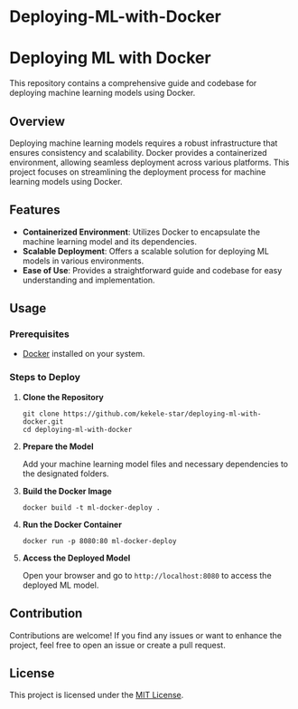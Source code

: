 # Deploying-ML-with-Docker

# Deploying ML with Docker

This repository contains a comprehensive guide and codebase for deploying machine learning models using Docker.

## Overview

Deploying machine learning models requires a robust infrastructure that ensures consistency and scalability. Docker provides a containerized environment, allowing seamless deployment across various platforms. This project focuses on streamlining the deployment process for machine learning models using Docker.

## Features

- **Containerized Environment**: Utilizes Docker to encapsulate the machine learning model and its dependencies.
- **Scalable Deployment**: Offers a scalable solution for deploying ML models in various environments.
- **Ease of Use**: Provides a straightforward guide and codebase for easy understanding and implementation.

## Usage

### Prerequisites

- [Docker](https://www.docker.com/) installed on your system.

### Steps to Deploy

1. **Clone the Repository**

   ```
   git clone https://github.com/kekele-star/deploying-ml-with-docker.git
   cd deploying-ml-with-docker
   ```

2. **Prepare the Model**

   Add your machine learning model files and necessary dependencies to the designated folders.

3. **Build the Docker Image**

   ```
   docker build -t ml-docker-deploy .
   ```

4. **Run the Docker Container**

   ```
   docker run -p 8080:80 ml-docker-deploy
   ```

5. **Access the Deployed Model**

   Open your browser and go to `http://localhost:8080` to access the deployed ML model.

## Contribution

Contributions are welcome! If you find any issues or want to enhance the project, feel free to open an issue or create a pull request.

## License

This project is licensed under the [MIT License](LICENSE).

